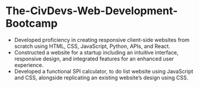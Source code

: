 # The-CivDevs-Web-Development-Bootcamp
- Developed proficiency in creating responsive client-side websites from scratch using HTML, CSS, JavaScript, Python, APIs, and React.
- Constructed a website for a startup including an intuitive interface, responsive design, and integrated features for an enhanced user experience.
- Developed a functional SPI calculator, to do list website using JavaScript and CSS, alongside replicating an existing website’s design using CSS.
